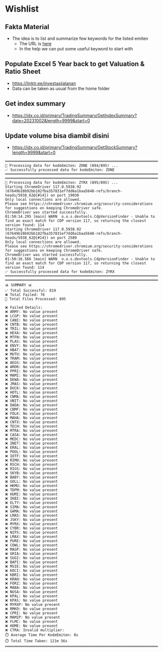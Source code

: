 # Wishlist

## Fakta Material
* The idea is to list and summarize few keywords for the listed emiten
  * The URL is [here](https://idx.co.id/primary/NewsAnnouncement/GetAllAnnouncement?keywords=fakta+material&pageNumber=1&pageSize=10&dateFrom=20231002&dateTo=20231006&lang=id)
  * In the help we can put some useful keyword to start with

## Populate Excel 5 Year back to get Valuation & Ratio Sheet
  * https://linktr.ee/investasijalanan
  * Data can be taken as usual from the home folder

## Get index summary
  * https://idx.co.id/primary/TradingSummary/GetIndexSummary?date=20231002&length=9999&start=0

## Update volume bisa diambil disini
  * https://idx.co.id/primary/TradingSummary/GetStockSummary?length=9999&start=0

```logcatfilter
════════════════════════════════════════════════════════════════════════
🔄 Processing data for kodeEmiten: ZONE (894/895) ...
✅ Successfully processed data for kodeEmiten: ZONE
════════════════════════════════════════════════════════════════════════
════════════════════════════════════════════════════════════════════════
🔄 Processing data for kodeEmiten: ZYRX (895/895) ...
Starting ChromeDriver 117.0.5938.92 (67649b10b92bb182fba357831ef7dd6a1baa5648-refs/branch-heads/5938_62@{#14}) on port 19030
Only local connections are allowed.
Please see https://chromedriver.chromium.org/security-considerations for suggestions on keeping ChromeDriver safe.
ChromeDriver was started successfully.
01:50:14.295 [main] WARN  o.o.s.devtools.CdpVersionFinder - Unable to find an exact match for CDP version 117, so returning the closest version found: 114
Starting ChromeDriver 117.0.5938.92 (67649b10b92bb182fba357831ef7dd6a1baa5648-refs/branch-heads/5938_62@{#14}) on port 2589
Only local connections are allowed.
Please see https://chromedriver.chromium.org/security-considerations for suggestions on keeping ChromeDriver safe.
ChromeDriver was started successfully.
01:50:16.566 [main] WARN  o.o.s.devtools.CdpVersionFinder - Unable to find an exact match for CDP version 117, so returning the closest version found: 114
✅ Successfully processed data for kodeEmiten: ZYRX
════════════════════════════════════════════════════════════════════════
════════════════════════════════════════════════════════════════════════
📊 SUMMARY 📊
✅ Total Successful: 819
❌ Total Failed: 76
📁 Total Files Processed: 895

❌ Failed Details:
❌ ARMY: No value present
❌ LCGP: No value present
❌ CANI: No value present
❌ CNTB: No value present
❌ TRIL: No value present
❌ HEXA: No value present
❌ MTFN: No value present
❌ PLAS: No value present
❌ ENVY: No value present
❌ HBAT: No value present
❌ MUTU: No value present
❌ TRAM: No value present
❌ AEGS: No value present
❌ AMOR: No value present
❌ PPRI: No value present
❌ MAMI: No value present
❌ DEWA: No value present
❌ JMAS: No value present
❌ DUCK: No value present
❌ HOTL: No value present
❌ CNMA: No value present
❌ UNIT: No value present
❌ DADA: No value present
❌ CBMF: No value present
❌ FOLK: No value present
❌ MAHA: No value present
❌ CNTX: No value present
❌ TECH: No value present
❌ MTRA: No value present
❌ CASA: No value present
❌ MEDC: No value present
❌ INET: No value present
❌ ERAL: No value present
❌ POOL: No value present
❌ IOTF: No value present
❌ RIMO: No value present
❌ RSCH: No value present
❌ RIGS: No value present
❌ SKYB: No value present
❌ BABY: No value present
❌ GOLL: No value present
❌ HKMU: No value present
❌ TDPM: No value present
❌ HUMI: No value present
❌ IKBI: No value present
❌ ELTY: No value present
❌ SIMA: No value present
❌ GAMA: No value present
❌ LMAS: No value present
❌ JSKY: No value present
❌ MYRX: No value present
❌ CYBR: No value present
❌ NIPS: No value present
❌ LMAX: No value present
❌ PURE: No value present
❌ COWL: No value present
❌ MAGP: No value present
❌ GRIA: No value present
❌ SUGI: No value present
❌ BAPI: No value present
❌ MSIE: No value present
❌ KOCI: No value present
❌ KBRI: No value present
❌ KRAH: No value present
❌ FORZ: No value present
❌ MABA: No value present
❌ NUSA: No value present
❌ KPAL: No value present
❌ KPAS: No value present
❌ MYRXP: No value present
❌ RMKO: No value present
❌ CPRI: No value present
❌ MAMIP: No value present
❌ FLMC: No value present
❌ HOME: No value present
❌ CTRA: Invalid multiplier: 
⏱️ Average Time Per KodeEmiten: 8s
⏱️ Total Time Taken: 121m 56s
════════════════════════════════════════════════════════════════════════
```